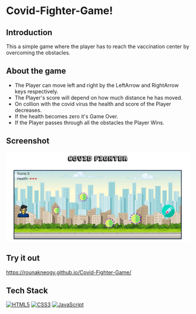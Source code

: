 # Covid-Fighter-Game!
##  Introduction
This a simple game where the player has to reach the vaccination center by overcoming the obstacles.  
## About the game
- The Player can move left and right by the LeftArrow and RightArrow keys respectively.
- The Player's score will depend on how much distance he has moved.
- On collion with the covid virus the health and score of the Player decreases.
- If the health becomes zero it's Game Over. 
- If the Player passes through all the obstacles the Player Wins.
## Screenshot
 ![](SS.png)
 
## Try it out
https://rounakneogy.github.io/Covid-Fighter-Game/
## Tech Stack
<a href="https://www.w3.org/TR/html5/" title="HTML5"><img src="https://github.com/get-icon/geticon/raw/master/icons/html-5.svg" alt="HTML5" width="50px" height="50px"></a>
<a href="https://www.w3.org/TR/CSS/" title="CSS3"><img src="https://github.com/get-icon/geticon/raw/master/icons/css-3.svg" alt="CSS3" width="50px" height="50px"></a> 
<a href="https://developer.mozilla.org/en-US/docs/Web/JavaScript" title="JavaScript"><img src="https://github.com/get-icon/geticon/raw/master/icons/javascript.svg" alt="JavaScript" width="50px" height="50px"></a>


